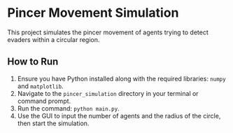 # Pincer Movement Simulation

This project simulates the pincer movement of agents trying to detect evaders within a circular region.

## How to Run

1. Ensure you have Python installed along with the required libraries: `numpy` and `matplotlib`.
2. Navigate to the `pincer_simulation` directory in your terminal or command prompt.
3. Run the command: `python main.py`.
4. Use the GUI to input the number of agents and the radius of the circle, then start the simulation.
